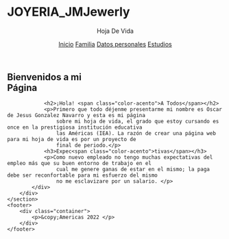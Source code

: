 # JOYERIA_JMJewerly
<!DOCTYPE html>
<html lang="en">

<head>
    <title>HojaDeVida</title>
    <link rel="stylesheet" href="pagina.css" </head>

<body>
    <header>
        <div class="container">
            <p class="nombre">Hoja De Vida</p>
            <nav>
                <div class="fiufiu">
                    <a href="C:\Users\AULA5\Downloads\codigo_pagina\JM Jeverly.html">Inicio</a>
                    <a href="C:\Users\AULA5\Downloads\codigo_pagina\JM Jeverly - copia.html">Familia</a>
                    <a href="D:\proyectofinal_codigo\d_perso.html">Datos personales</a>
                    <a href="D:\proyectofinal_codigo\estudio.html">Estudios</a>
                </div>
            </nav>
        </div>
    </header>
    <section id="inicio">
        <h1>Bienvenidos a mi <br> Página</h1>
    </section>
    <section id="quiensoy">
        <div class="container">
            <div class="fotito"></div>
            <div class="texto">


                <h2>¡Hola! <span class="color-acento">A Todos</span></h2>
                <p>Primero que todo déjenme presentarme mi nombre es Oscar de Jesus Gonzalez Navarro y esta es mi página
                    sobre mi hoja de vida, el grado que estoy cursando es once en la prestigiosa institución educativa
                    las Américas (IEA). La razón de crear una página web para mi hoja de vida es por un proyecto de
                    final de periodo.</p>
                <h3>Expec<span class="color-acento">tivas</span></h3>
                <p>Como nuevo empleado no tengo muchas expectativas del empleo más que su buen entorno de trabajo en el
                    cual me genere ganas de estar en el mismo; la paga debe ser reconfortable para mi esfuerzo del mismo
                    no me esclavizare por un salario. </p>
            </div>
        </div>
    </section>
    <footer>
        <div class="container">
            <p>&copy;Americas 2022 </p>
        </div>
    </footer>
</body>

</html>
